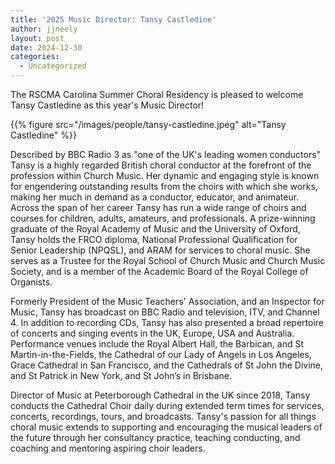 ```yaml
---
title: '2025 Music Director: Tansy Castledine'
author: jjneely
layout: post
date: 2024-12-30
categories:
  - Uncategorized
---
```

The RSCMA Carolina Summer Choral Residency is pleased to welcome 
Tansy Castledine as this year's Music Director!

{{% figure src="/images/people/tansy-castledine.jpeg" alt="Tansy Castledine" %}}

Described by BBC Radio 3 as "one of the UK's leading women conductors" Tansy
is a highly regarded British choral conductor at the forefront of the
profession within Church Music. Her dynamic and engaging style is known for
engendering outstanding results from the choirs with which she works, making
her much in demand as a conductor, educator, and animateur. Across the span of
her career Tansy has run a wide range of choirs and courses for children,
adults, amateurs, and professionals. A prize-winning graduate of the Royal
Academy of Music and the University of Oxford, Tansy holds the FRCO diploma,
National Professional Qualification for Senior Leadership (NPQSL), and ARAM
for services to choral music. She serves as a Trustee for the Royal School of
Church Music and Church Music Society, and is a member of the Academic
Board of the Royal College of Organists.

Formerly President of the Music Teachers' Association, and an Inspector for
Music, Tansy has broadcast on BBC Radio and television, ITV, and Channel 4. In
addition to recording CDs, Tansy has also presented a broad repertoire of
concerts and singing events in the UK, Europe, USA and Australia. Performance
venues include the Royal Albert Hall, the Barbican, and St
Martin-in-the-Fields, the Cathedral of our Lady of Angels in Los Angeles,
Grace Cathedral in San Francisco, and the Cathedrals of St John the Divine,
and St Patrick in New York, and St John’s in Brisbane. 

Director of Music at Peterborough Cathedral in the UK since 2018, Tansy
conducts the Cathedral Choir daily during extended term times for services,
concerts, recordings, tours, and broadcasts. Tansy's passion for all things
choral music extends to supporting and encouraging the musical leaders of the
future through her consultancy practice, teaching conducting, and coaching and
mentoring aspiring choir leaders.
